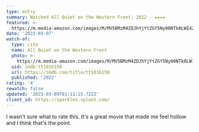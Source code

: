 ```yaml
---
type: entry
summary: Watched All Quiet on the Western Front, 2022 - ★★★★
featured: >-
  https://m.media-amazon.com/images/M/MV5BMzM4ZDJhYjYtZGY5Ny00NTk0LWI4ZTYtNjczZDFiMGI2ZjEzXkEyXkFqcGdeQXVyNjc5NjEzNA@@._V1_SX300.jpg
date: '2023-03-07'
watch-of:
  type: cite
  name: All Quiet on the Western Front
  photo: >-
    https://m.media-amazon.com/images/M/MV5BMzM4ZDJhYjYtZGY5Ny00NTk0LWI4ZTYtNjczZDFiMGI2ZjEzXkEyXkFqcGdeQXVyNjc5NjEzNA@@._V1_SX300.jpg
  uid: imdb:tt1016150
  url: https://imdb.com/title/tt1016150
  published: '2022'
rating: '4'
rewatch: false
updated: '2023-03-09T01:11:15.722Z'
client_id: https://sparkles.sploot.com/
---
```

I wasn't sure what to rate this. It's a great movie that made me feel hollow and I think that's the point.
